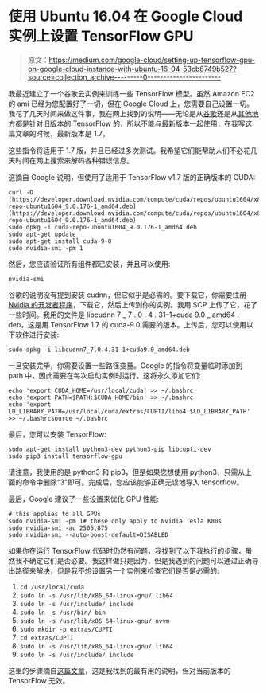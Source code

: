 # 使用 Ubuntu 16.04 在 Google Cloud 实例上设置 TensorFlow GPU

> 原文：<https://medium.com/google-cloud/setting-up-tensorflow-gpu-on-google-cloud-instance-with-ubuntu-16-04-53cb6749b527?source=collection_archive---------0----------------------->

我最近建立了一个谷歌云实例来训练一些 TensorFlow 模型。虽然 Amazon EC2 的 ami 已经为您配置好了一切，但在 Google Cloud 上，您需要自己设置一切。我花了几天时间来做这件事，我在网上找到的说明——无论是从[谷歌](https://cloud.google.com/compute/docs/gpus/add-gpus#install-gpu-driver)还是从[其他地方](/google-cloud/using-a-gpu-tensorflow-on-google-cloud-platform-1a2458f42b0)都是针对旧版本的 TensorFlow 的，所以不能与最新版本一起使用，在我写这篇文章的时候，最新版本是 1.7。

这些指令将适用于 1.7 版，并且已经过多次测试。我希望它们能帮助人们不必花几天时间在网上搜索来解码各种错误信息。

这摘自 Google 说明，但使用了适用于 TensorFlow v1.7 版的正确版本的 CUDA:

```
curl -O [https://developer.download.nvidia.com/compute/cuda/repos/ubuntu1604/x86_64/cuda-repo-ubuntu1604_9.0.176-1_amd64.deb](https://developer.download.nvidia.com/compute/cuda/repos/ubuntu1604/x86_64/cuda-repo-ubuntu1604_9.0.176-1_amd64.deb)
sudo dpkg -i cuda-repo-ubuntu1604_9.0.176-1_amd64.deb
sudo apt-get update
sudo apt-get install cuda-9-0
sudo nvidia-smi -pm 1
```

然后，您应该验证所有组件都已安装，并且可以使用:

```
nvidia-smi
```

谷歌的说明没有提到安装 cudnn，但它似乎是必需的。要下载它，你需要注册 [Nvidia 的开发者程序](https://developer.nvidia.com/developer-program)，下载它，然后上传到你的实例。我用 SCP 上传了它，花了一些时间。我用的文件是 libcudnn 7 _ 7 . 0 . 4 . 31–1+cuda 9.0 _ amd64 . deb，这是用 TensorFlow 1.7 的 cuda-9.0 需要的版本。上传后，您可以使用以下软件进行安装:

```
sudo dpkg -i libcudnn7_7.0.4.31-1+cuda9.0_amd64.deb
```

一旦安装完毕，你需要设置一些路径变量。Google 的指令将变量临时添加到 path 中，因此需要在每次启动实例时运行。这将永久添加它们:

```
echo 'export CUDA_HOME=/usr/local/cuda' >> ~/.bashrc
echo 'export PATH=$PATH:$CUDA_HOME/bin' >> ~/.bashrc
echo 'export LD_LIBRARY_PATH=/usr/local/cuda/extras/CUPTI/lib64:$LD_LIBRARY_PATH' >> ~/.bashrcsource ~/.bashrc
```

最后，您可以安装 TensorFlow:

```
sudo apt-get install python3-dev python3-pip libcupti-dev
sudo pip3 install tensorflow-gpu
```

请注意，我使用的是 python3 和 pip3，但是如果您想使用 python3，只需从上面的命令中删除“3”即可。完成后，您应该能够正确无误地导入 tensorflow。

最后，Google 建议了一些设置来优化 GPU 性能:

```
# this applies to all GPUs
sudo nvidia-smi -pm 1# these only apply to Nvidia Tesla K80s
sudo nvidia-smi -ac 2505,875
sudo nvidia-smi --auto-boost-default=DISABLED
```

如果你在运行 TensorFlow 代码时仍然有问题，我[找到了](https://devtalk.nvidia.com/default/topic/936212/tensorflow-cannot-find-cudnn-ubuntu-16-04-cuda7-5-/)以下我执行的步骤，虽然我不确定它们是否必要。我这样做只是因为，但是我遇到的问题可以通过正确导出路径来解决，但是我不想设置另一个实例来检查它们是否是必需的:

1.  `cd /usr/local/cuda`
2.  `sudo ln -s /usr/lib/x86_64-linux-gnu/ lib64`
3.  `sudo ln -s /usr/include/ include`
4.  `sudo ln -s /usr/bin/ bin`
5.  `sudo ln -s /usr/lib/x86_64-linux-gnu/ nvvm`
6.  `sudo mkdir -p extras/CUPTI`
7.  `cd extras/CUPTI`
8.  `sudo ln -s /usr/lib/x86_64-linux-gnu/ lib64`
9.  `sudo ln -s /usr/include/ include`

这里的步骤摘自[这篇文章](/google-cloud/using-a-gpu-tensorflow-on-google-cloud-platform-1a2458f42b0)，这是我找到的最有用的说明，但对当前版本的 TensorFlow 无效。